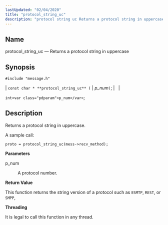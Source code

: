 ```yaml
---
lastUpdated: "02/04/2020"
title: "protocol_string_uc"
description: "protocol string uc Returns a protocol string in uppercase const char protocol string uc p num intp num Returns a protocol string in uppercase A sample call proto protocol string uc mess recv method p num A protocol number This function returns the string version of a protocol such as..."
---
```


<a name="apis.protocol_string_uc"></a> 
## Name

protocol_string_uc — Returns a protocol string in uppercase

## Synopsis

`#include "message.h"`

| `const char * **protocol_string_uc** (` | <var class="pdparam">p_num</var>`)`; |   |

`int<var class="pdparam">p_num</var>`;<a name="idp64183296"></a> 
## Description

Returns a protocol string in uppercase.

A sample call:

`proto = protocol_string_uc(mess->recv_method);`

**<a name="idp64185904"></a> Parameters**

<dl class="variablelist">

<dt>p_num</dt>

<dd>

A protocol number.

</dd>

</dl>

**<a name="idp64188640"></a> Return Value**

This function returns the string version of a protocol such as `ESMTP`, `REST`, or `SMPP`,

**<a name="idp64190944"></a> Threading**

It is legal to call this function in any thread.
